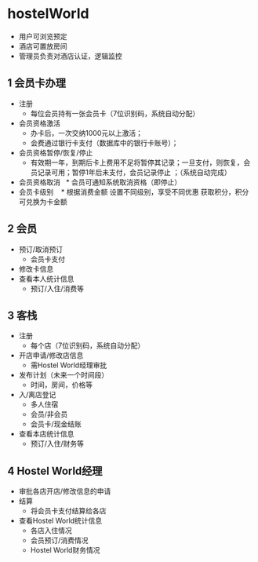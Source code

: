 # hostelWorld

* 用户可浏览预定
* 酒店可置放房间
* 管理员负责对酒店认证，逻辑监控


1 会员卡办理
---------------------
* 注册
    * 每位会员持有一张会员卡（7位识别码，系统自动分配）
* 会员资格激活
    * 办卡后，一次交纳1000元以上激活；
    * 会费通过银行卡支付（数据库中的银行卡账号）；
* 会员资格暂停/恢复/停止
    * 有效期一年，到期后卡上费用不足将暂停其记录；一旦支付，则恢复，会员记录可用；暂停1年后未支付，会员记录停止 ；（系统自动完成）
* 会员资格取消
    * 会员可通知系统取消资格（即停止）
* 会员卡级别
    * 根据消费金额
        设置不同级别，享受不同优惠
        获取积分，积分可兑换为卡金额
      
2 会员
---------------------
* 预订/取消预订
    * 会员卡支付
* 修改卡信息
* 查看本人统计信息
    * 预订/入住/消费等

3 客栈
---------------------
* 注册
    * 每个店（7位识别码，系统自动分配）
* 开店申请/修改店信息
    * 需Hostel World经理审批
* 发布计划（未来一个时间段）
    * 时间，房间，价格等
* 入/离店登记
    * 多人住宿
    * 会员/非会员
    * 会员卡/现金结账
* 查看本店统计信息
    * 预订/入住/财务等

4 Hostel World经理
---------------------
* 审批各店开店/修改信息的申请
* 结算
    * 将会员卡支付结算给各店
* 查看Hostel World统计信息
    * 各店入住情况
    * 会员预订/消费情况
    * Hostel World财务情况


